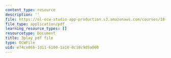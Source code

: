 ```yaml
---
content_type: resource
description: ''
file: https://ol-ocw-studio-app-production.s3.amazonaws.com/courses/18-06sc-linear-algebra-fall-2011/e74ce06b1d1161001a180c18c9d5a060_MMWqGD4Urso.pdf
file_type: application/pdf
learning_resource_types: []
resourcetype: Document
title: 3play pdf file
type: OCWFile
uid: e74ce06b-1d11-6100-1a18-0c18c9d5a060
---
```

